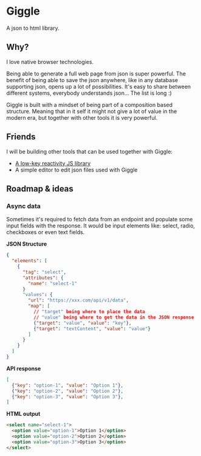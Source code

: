 # Giggle

A json to html library.

## Why?

I love native browser technologies.

Being able to generate a full web page from json is super powerful. The benefit of being able to save the json anywhere, like in any database supporting json, opens up a lot of possibilities. It's easy to share between different systems, everybody understands json... The list is long :)

Giggle is built with a mindset of being part of a composition based structure. Meaning that in it self it might not give a lot of value in the modern era, but together with other tools it is very powerful.

## Friends

I will be building other tools that can be used together with Giggle:

- [A low-key reactivity JS library](https://github.com/sebkolind/praxy)
- A simple editor to edit json files used with Giggle

## Roadmap & ideas

### Async data

Sometimes it's required to fetch data from an endpoint and populate some input fields with the response. It would be input elements like: select, radio, checkboxes or even text fields.

**JSON Structure**
```json
{
  "elements": [
    {
      "tag": "select",
      "attributes": {
        "name": "select-1"
      }
      "values": {
        "url": "https://xxx.com/api/v1/data",
        "map": [
          // "target" being where to place the data
          // "value" being where to get the data in the JSON response
          {"target": "value", "value": "key"},
          {"target": "textContent", "value": "value"}
        ]
      }
    }
  ]
}
```

**API response**
```json
[
  {"key": "option-1", "value": "Option 1"},
  {"key": "option-2", "value": "Option 2"},
  {"key": "option-3", "value": "Option 3"},
]
```

**HTML output**
```html
<select name="select-1">
  <option value="option-1">Option 1</option>
  <option value="option-2">Option 2</option>
  <option value="option-3">Option 3</option>
</select>
```
